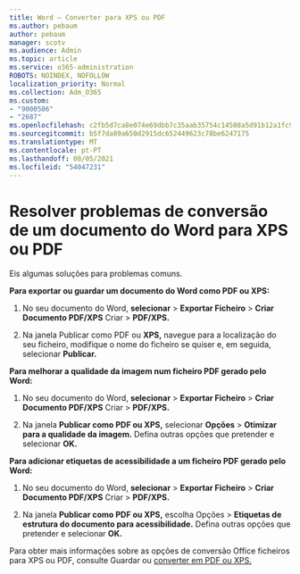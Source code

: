 ```yaml
---
title: Word – Converter para XPS ou PDF
ms.author: pebaum
author: pebaum
manager: scotv
ms.audience: Admin
ms.topic: article
ms.service: o365-administration
ROBOTS: NOINDEX, NOFOLLOW
localization_priority: Normal
ms.collection: Adm_O365
ms.custom:
- "9000586"
- "2687"
ms.openlocfilehash: c2fb5d7ca8e074e69dbb7c35aab35754c14508a5d91b12a1fc943fadda242040
ms.sourcegitcommit: b5f7da89a650d2915dc652449623c78be6247175
ms.translationtype: MT
ms.contentlocale: pt-PT
ms.lasthandoff: 08/05/2021
ms.locfileid: "54047231"
---
```

# <a name="resolve-issues-converting-a-word-document-to-xps-or-pdf"></a>Resolver problemas de conversão de um documento do Word para XPS ou PDF

Eis algumas soluções para problemas comuns. 

**Para exportar ou guardar um documento do Word como PDF ou XPS:**

1. No seu documento do Word, **selecionar**  >  **Exportar Ficheiro**  >  **Criar Documento PDF/XPS** Criar  >  **PDF/XPS.**

2. Na janela Publicar como PDF ou **XPS,** navegue para a localização do seu ficheiro, modifique o nome do ficheiro se quiser e, em seguida, selecionar **Publicar.**

**Para melhorar a qualidade da imagem num ficheiro PDF gerado pelo Word:**

1. No seu documento do Word, **selecionar**  >  **Exportar Ficheiro**  >  **Criar Documento PDF/XPS** Criar  >  **PDF/XPS.**

2. Na janela **Publicar como PDF ou XPS,** selecionar **Opções**  >  **Otimizar para a qualidade da imagem.** Defina outras opções que pretender e selecionar **OK.** 

**Para adicionar etiquetas de acessibilidade a um ficheiro PDF gerado pelo Word:**
 
1. No seu documento do Word, **selecionar**  >  **Exportar Ficheiro**  >  **Criar Documento PDF/XPS** Criar  >  **PDF/XPS.**

2. Na janela **Publicar como PDF ou XPS,** escolha Opções   >  **Etiquetas de estrutura do documento para acessibilidade.** Defina outras opções que pretender e selecionar **OK.**

Para obter mais informações sobre as opções de conversão Office ficheiros para XPS ou PDF, consulte Guardar ou [converter em PDF ou XPS.](https://support.office.com/article/d85416c5-7d77-4fd6-a216-6f4bf7c7c110)